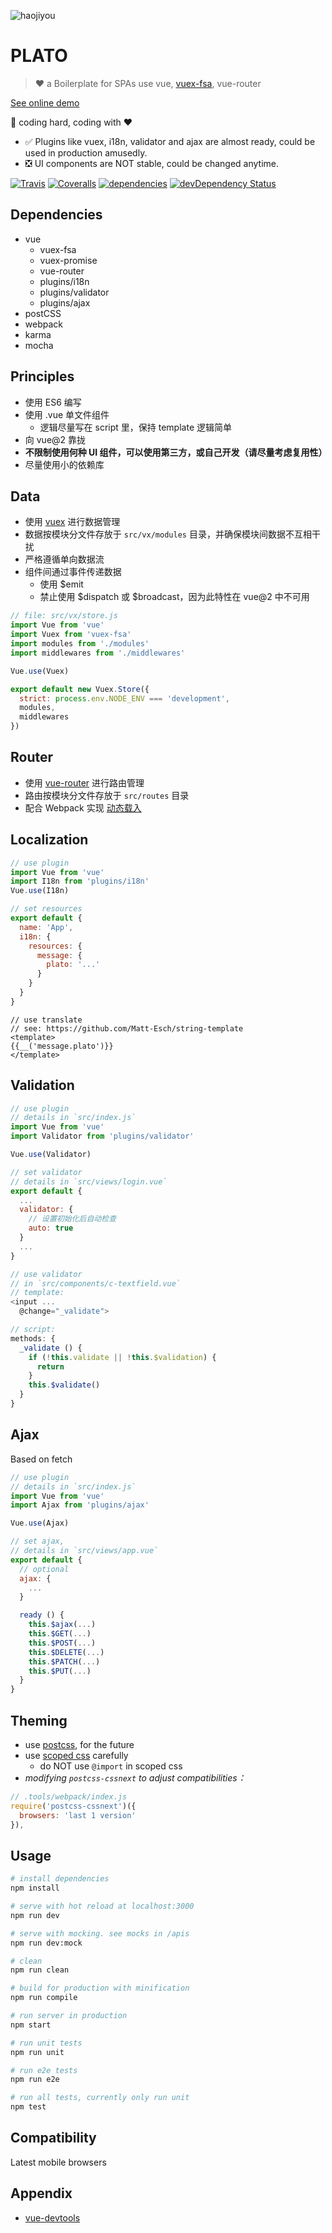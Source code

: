 ![haojiyou](http://hbimg.b0.upaiyun.com/c0b233344592936874714e5596736eb92ae8d3309ff4-QFVcuc_fw658)

# PLATO

> :heart: a Boilerplate for SPAs use vue, [vuex-fsa](https://www.npmjs.com/package/vuex-fsa), vue-router

[See online demo](http://crossjs.com/plato)

:construction: coding hard, coding with :heart:

- :white_check_mark: Plugins like vuex, i18n, validator and ajax are almost ready, could be used in production amusedly.
- :negative_squared_cross_mark: UI components are NOT stable, could be changed anytime.

[![Travis](https://img.shields.io/travis/crossjs/plato.svg?style=flat-square)](https://travis-ci.org/crossjs/plato)
[![Coveralls](https://img.shields.io/coveralls/crossjs/plato.svg?style=flat-square)](https://coveralls.io/github/crossjs/plato)
[![dependencies](https://david-dm.org/crossjs/plato.svg?style=flat-square)](https://david-dm.org/crossjs/plato)
[![devDependency Status](https://david-dm.org/crossjs/plato/dev-status.svg?style=flat-square)](https://david-dm.org/crossjs/plato#info=devDependencies)

## Dependencies

- vue
  - vuex-fsa
  - vuex-promise
  - vue-router
  - plugins/i18n
  - plugins/validator
  - plugins/ajax
- postCSS
- webpack
- karma
- mocha

## Principles

- 使用 ES6 编写
- 使用 .vue 单文件组件
  - 逻辑尽量写在 script 里，保持 template 逻辑简单
- 向 vue@2 靠拢
- **不限制使用何种 UI 组件，可以使用第三方，或自己开发（请尽量考虑复用性）**
- 尽量使用小的依赖库

## Data

- 使用 [vuex](https://github.com/vuejs/vuex/) 进行数据管理
- 数据按模块分文件存放于 `src/vx/modules` 目录，并确保模块间数据不互相干扰
- 严格遵循单向数据流
- 组件间通过事件传递数据
  - 使用 $emit
  - 禁止使用 $dispatch 或 $broadcast，因为此特性在 vue@2 中不可用

``` js
// file: src/vx/store.js
import Vue from 'vue'
import Vuex from 'vuex-fsa'
import modules from './modules'
import middlewares from './middlewares'

Vue.use(Vuex)

export default new Vuex.Store({
  strict: process.env.NODE_ENV === 'development',
  modules,
  middlewares
})
```

## Router

- 使用 [vue-router](https://github.com/vuejs/vue-router/) 进行路由管理
- 路由按模块分文件存放于 `src/routes` 目录
- 配合 Webpack 实现 [动态载入](http://router.vuejs.org/zh-cn/lazy.html)

## Localization

``` js
// use plugin
import Vue from 'vue'
import I18n from 'plugins/i18n'
Vue.use(I18n)

// set resources
export default {
  name: 'App',
  i18n: {
    resources: {
      message: {
        plato: '...'
      }
    }
  }
}
```

``` vuex
// use translate
// see: https://github.com/Matt-Esch/string-template
<template>
{{__('message.plato')}}
</template>
```

## Validation

``` js
// use plugin
// details in `src/index.js`
import Vue from 'vue'
import Validator from 'plugins/validator'

Vue.use(Validator)

// set validator
// details in `src/views/login.vue`
export default {
  ...
  validator: {
    // 设置初始化后自动检查
    auto: true
  }
  ...
}

// use validator
// in `src/components/c-textfield.vue`
// template:
<input ...
  @change="_validate">

// script:
methods: {
  _validate () {
    if (!this.validate || !this.$validation) {
      return
    }
    this.$validate()
  }
}
```

## Ajax

Based on fetch

``` js
// use plugin
// details in `src/index.js`
import Vue from 'vue'
import Ajax from 'plugins/ajax'

Vue.use(Ajax)

// set ajax,
// details in `src/views/app.vue`
export default {
  // optional
  ajax: {
    ...
  }

  ready () {
    this.$ajax(...)
    this.$GET(...)
    this.$POST(...)
    this.$DELETE(...)
    this.$PATCH(...)
    this.$PUT(...)
  }
}
```

## Theming

- use [postcss](http://postcss.org/), for the future
- use [scoped css](http://vue-loader.vuejs.org/en/features/scoped-css.html) carefully
  - do NOT use `@import` in scoped css
- *modifying `postcss-cssnext` to adjust compatibilities：*

``` js
// .tools/webpack/index.js
require('postcss-cssnext')({
  browsers: 'last 1 version'
}),
```

## Usage

``` bash
# install dependencies
npm install

# serve with hot reload at localhost:3000
npm run dev

# serve with mocking. see mocks in /apis
npm run dev:mock

# clean
npm run clean

# build for production with minification
npm run compile

# run server in production
npm start

# run unit tests
npm run unit

# run e2e tests
npm run e2e

# run all tests, currently only run unit
npm test
```

## Compatibility

Latest mobile browsers

## Appendix

- [vue-devtools](https://github.com/vuejs/vue-devtools)
